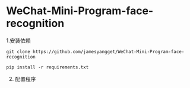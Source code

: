 # WeChat-Mini-Program-face-recognition

1.安装依赖
```
git clone https://github.com/jamesyangget/WeChat-Mini-Program-face-recognition

pip install -r requirements.txt
```
2. 配置程序
